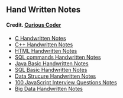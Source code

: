 ## Hand Written Notes

####  Credit. <a href ="https://t.me/Curious_Coder">Curious Coder</a>

- <a href ="C Handwritten Notes.pdf">C Handwritten Notes</a>
- <a href ="C++ Short Handwritten Notes.pdf">C++ Handwritten Notes</a>
- <a href ="HTML Handwritten Notes.pdf">HTML Handwritten Notes</a>
- <a href ="SQL Commands Handwritten Notes.pdf"> SQL commands Handwritten Notes</a>
- <a href ="Java Basics Handwritten.pdf">Java Basic Handwritten Notes</a>
- <a href ="SQL Basics Handwritten.pdf">SQL Basic Handwritten Notes</a>
- <a href ="Data Structure Notes.pdf">Data Strucure Handwritten Notes</a>
- <a href ="100 JavaScript Interview QnA.pdf"> 100 JavaScript Interview Questions Notes</a>
- <a href ="bda-unit-1-hand-written-notes.pdf">Big Data Handwritten Notes</a>

